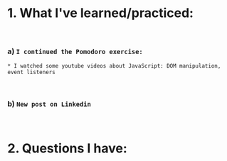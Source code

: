 # 1. What I've learned/practiced:

<br>

### a) `I continued the Pomodoro exercise:`

    * I watched some youtube videos about JavaScript: DOM manipulation, event listeners 
    

<br>

### b) `New post on Linkedin`

<br>

# 2. Questions I have:

<br>